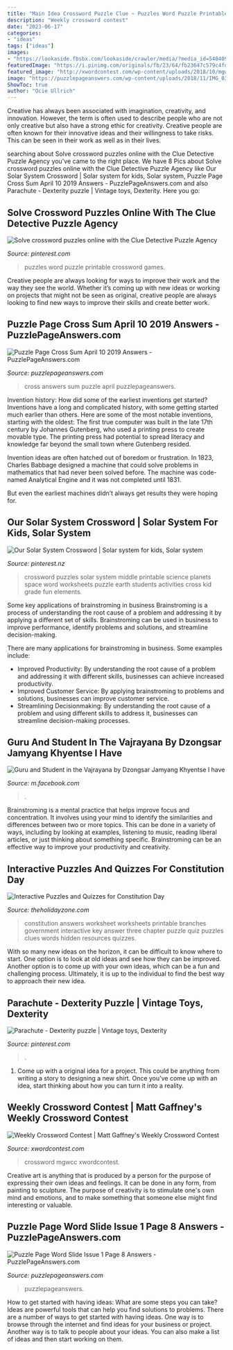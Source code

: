 ```yaml
---
title: "Main Idea Crossword Puzzle Clue ~ Puzzles Word Puzzle Printable Crossword Games"
description: "Weekly crossword contest"
date: "2023-06-17"
categories:
- "ideas"
tags: ["ideas"]
images:
- "https://lookaside.fbsbx.com/lookaside/crawler/media/?media_id=540409733297618&amp;get_thumbnail=1"
featuredImage: "https://i.pinimg.com/originals/fb/23/64/fb23647c579c4fdf6a31f55f266a3106.gif"
featured_image: "http://xwordcontest.com/wp-content/uploads/2018/10/mgwcc539.jpg"
image: "https://puzzlepageanswers.com/wp-content/uploads/2018/11/IMG_0316.jpg"
ShowToc: true
author: "Ocie Ullrich"
---
```



Creative has always been associated with imagination, creativity, and innovation. However, the term is often used to describe people who are not only creative but also have a strong ethic for creativity. Creative people are often known for their innovative ideas and their willingness to take risks. This can be seen in their work as well as in their lives.

	

		
searching about Solve crossword puzzles online with the Clue Detective Puzzle Agency you've came to the right place. We have 8 Pics about Solve crossword puzzles online with the Clue Detective Puzzle Agency like Our Solar System Crossword | Solar system for kids, Solar system, Puzzle Page Cross Sum April 10 2019 Answers - PuzzlePageAnswers.com and also Parachute - Dexterity puzzle | Vintage toys, Dexterity. Here you go:
		
    
## Solve Crossword Puzzles Online With The Clue Detective Puzzle Agency

<img loading=lazy src="https://i.pinimg.com/originals/2d/b7/c4/2db7c4d1940caee8f362d6d748eef000.jpg" onerror="this.onerror=null;this.src='https://tse4.mm.bing.net/th?id=OIP.aO4uovDa5Nw4yGKV9FSpBAHaGY&amp;pid=15.1';" alt="Solve crossword puzzles online with the Clue Detective Puzzle Agency">

_Source: pinterest.com_

>puzzles word puzzle printable crossword games. 

	

Creative people are always looking for ways to improve their work and the way they see the world. Whether it’s coming up with new ideas or working on projects that might not be seen as original, creative people are always looking to find new ways to improve their skills and create better work.

    
## Puzzle Page Cross Sum April 10 2019 Answers - PuzzlePageAnswers.com

<img loading=lazy src="https://puzzlepageanswers.com/wp-content/uploads/2019/04/10_04-Cross-Sum-1.jpg" onerror="this.onerror=null;this.src='https://tse1.mm.bing.net/th?id=OIP.hTvOsRUTpm0fbBwCOJcPtQHaHo&amp;pid=15.1';" alt="Puzzle Page Cross Sum April 10 2019 Answers - PuzzlePageAnswers.com">

_Source: puzzlepageanswers.com_

>cross answers sum puzzle april puzzlepageanswers. 

	

Invention history: How did some of the earliest inventions get started?
Inventions have a long and complicated history, with some getting started much earlier than others. Here are some of the most notable inventions, starting with the oldest:
The first true computer was built in the late 17th century by Johannes Gutenberg, who used a printing press to create movable type. The printing press had potential to spread literacy and knowledge far beyond the small town where Gutenberg resided.

Invention ideas are often hatched out of boredom or frustration. In 1823, Charles Babbage designed a machine that could solve problems in mathematics that had never been solved before. The machine was code-named Analytical Engine and it was not completed until 1831.

But even the earliest machines didn’t always get results they were hoping for.

    
## Our Solar System Crossword | Solar System For Kids, Solar System

<img loading=lazy src="https://i.pinimg.com/originals/fb/23/64/fb23647c579c4fdf6a31f55f266a3106.gif" onerror="this.onerror=null;this.src='https://tse2.mm.bing.net/th?id=OIP.hdrChLjjMDG-oAp2iwhiYQHaJ4&amp;pid=15.1';" alt="Our Solar System Crossword | Solar system for kids, Solar system">

_Source: pinterest.nz_

>crossword puzzles solar system middle printable science planets space word worksheets puzzle earth students activities cross kid grade fun elements. 

	

Some key applications of brainstroming in business
Brainstroming is a process of understanding the root cause of a problem and addressing it by applying a different set of skills. Brainstroming can be used in business to improve performance, identify problems and solutions, and streamline decision-making.

There are many applications for brainstroming in business. Some examples include: 

- Improved Productivity: By understanding the root cause of a problem and addressing it with different skills, businesses can achieve increased productivity.
- Improved Customer Service: By applying brainstroming to problems and solutions, businesses can improve customer service.
- Streamlining Decisionmaking: By understanding the root cause of a problem and using different skills to address it, businesses can streamline decision-making processes.

    
## Guru And Student In The Vajrayana By Dzongsar Jamyang Khyentse I Have

<img loading=lazy src="https://lookaside.fbsbx.com/lookaside/crawler/media/?media_id=540409733297618&amp;get_thumbnail=1" onerror="this.onerror=null;this.src='https://tse3.mm.bing.net/th?id=OIP.o9W4BgF2ElUQr04DCCIIXgHaEK&amp;pid=15.1';" alt="Guru and Student in the Vajrayana by Dzongsar Jamyang Khyentse I have">

_Source: m.facebook.com_

>. 

	

Brainstroming is a mental practice that helps improve focus and concentration. It involves using your mind to identify the similarities and differences between two or more topics. This can be done in a variety of ways, including by looking at examples, listening to music, reading liberal articles, or just thinking about something specific. Brainstroming can be an effective way to improve your productivity and creativity.

    
## Interactive Puzzles And Quizzes For Constitution Day

<img loading=lazy src="http://www.theholidayzone.com/constitution/quiz_Page2.jpg" onerror="this.onerror=null;this.src='https://tse4.mm.bing.net/th?id=OIP.LfYo-7Z-h9EQig2P_nAhuAHaKT&amp;pid=15.1';" alt="Interactive Puzzles and Quizzes for Constitution Day">

_Source: theholidayzone.com_

>constitution answers worksheet worksheets printable branches government interactive key answer three chapter puzzle quiz puzzles clues words hidden resources quizzes. 

	

With so many new ideas on the horizon, it can be difficult to know where to start. One option is to look at old ideas and see how they can be improved. Another option is to come up with your own ideas, which can be a fun and challenging process. Ultimately, it is up to the individual to find the best way to approach their new idea.

    
## Parachute - Dexterity Puzzle | Vintage Toys, Dexterity

<img loading=lazy src="https://i.pinimg.com/originals/69/fd/5e/69fd5ebfa1b18f9f6ea8154b10789b11.jpg" onerror="this.onerror=null;this.src='https://tse4.mm.bing.net/th?id=OIP.dh0Ql_pNMzWFRawKXpczpwHaH3&amp;pid=15.1';" alt="Parachute - Dexterity puzzle | Vintage toys, Dexterity">

_Source: pinterest.com_

>. 

	

1. Come up with a original idea for a project. This could be anything from writing a story to designing a new shirt. Once you've come up with an idea, start thinking about how you can turn it into a reality. 

    
## Weekly Crossword Contest | Matt Gaffney&#039;s Weekly Crossword Contest

<img loading=lazy src="http://xwordcontest.com/wp-content/uploads/2018/10/mgwcc539.jpg" onerror="this.onerror=null;this.src='https://tse2.mm.bing.net/th?id=OIP.9AgeztEKUOcTEB1RVEYTOgHaHa&amp;pid=15.1';" alt="Weekly Crossword Contest | Matt Gaffney&#039;s Weekly Crossword Contest">

_Source: xwordcontest.com_

>crossword mgwcc xwordcontest. 

	

Creative art is anything that is produced by a person for the purpose of expressing their own ideas and feelings. It can be done in any form, from painting to sculpture. The purpose of creativity is to stimulate one's own mind and emotions, and to make something that someone else might find interesting or valuable.

    
## Puzzle Page Word Slide Issue 1 Page 8 Answers - PuzzlePageAnswers.com

<img loading=lazy src="https://puzzlepageanswers.com/wp-content/uploads/2018/11/IMG_0316.jpg" onerror="this.onerror=null;this.src='https://tse4.mm.bing.net/th?id=OIP.XdEQFWsf8Wa2P37uy15rsgAAAA&amp;pid=15.1';" alt="Puzzle Page Word Slide Issue 1 Page 8 Answers - PuzzlePageAnswers.com">

_Source: puzzlepageanswers.com_

>puzzlepageanswers. 

	

How to get started with having ideas: What are some steps you can take?
Ideas are powerful tools that can help you find solutions to problems. There are a number of ways to get started with having ideas. One way is to browse through the internet and find ideas for your business or project. Another way is to talk to people about your ideas. You can also make a list of ideas and then start working on them.

